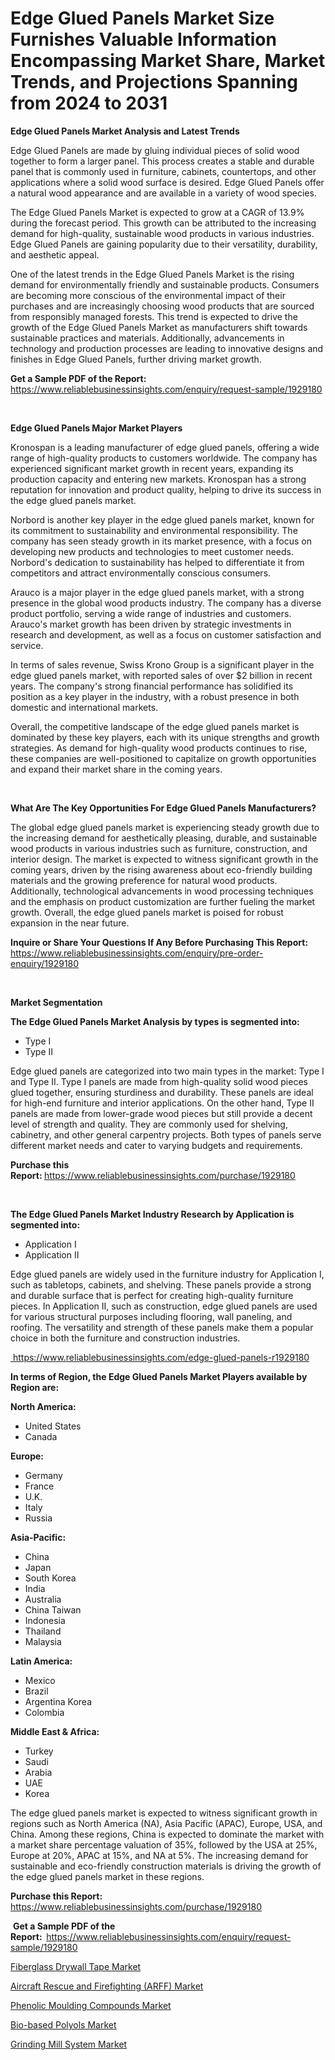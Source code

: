 <p><h1>Edge Glued Panels Market Size Furnishes Valuable Information Encompassing Market Share, Market Trends, and Projections Spanning from 2024 to 2031</h1></p><p><strong>Edge Glued Panels Market Analysis and Latest Trends</strong></p>
<p><p>Edge Glued Panels are made by gluing individual pieces of solid wood together to form a larger panel. This process creates a stable and durable panel that is commonly used in furniture, cabinets, countertops, and other applications where a solid wood surface is desired. Edge Glued Panels offer a natural wood appearance and are available in a variety of wood species.</p><p>The Edge Glued Panels Market is expected to grow at a CAGR of 13.9% during the forecast period. This growth can be attributed to the increasing demand for high-quality, sustainable wood products in various industries. Edge Glued Panels are gaining popularity due to their versatility, durability, and aesthetic appeal.</p><p>One of the latest trends in the Edge Glued Panels Market is the rising demand for environmentally friendly and sustainable products. Consumers are becoming more conscious of the environmental impact of their purchases and are increasingly choosing wood products that are sourced from responsibly managed forests. This trend is expected to drive the growth of the Edge Glued Panels Market as manufacturers shift towards sustainable practices and materials. Additionally, advancements in technology and production processes are leading to innovative designs and finishes in Edge Glued Panels, further driving market growth.</p></p>
<p><strong>Get a Sample PDF of the Report:&nbsp;</strong> <a href="https://www.reliablebusinessinsights.com/enquiry/request-sample/1929180">https://www.reliablebusinessinsights.com/enquiry/request-sample/1929180</a></p>
<p>&nbsp;</p>
<p><strong>Edge Glued Panels Major Market Players</strong></p>
<p><p>Kronospan is a leading manufacturer of edge glued panels, offering a wide range of high-quality products to customers worldwide. The company has experienced significant market growth in recent years, expanding its production capacity and entering new markets. Kronospan has a strong reputation for innovation and product quality, helping to drive its success in the edge glued panels market.</p><p>Norbord is another key player in the edge glued panels market, known for its commitment to sustainability and environmental responsibility. The company has seen steady growth in its market presence, with a focus on developing new products and technologies to meet customer needs. Norbord's dedication to sustainability has helped to differentiate it from competitors and attract environmentally conscious consumers.</p><p>Arauco is a major player in the edge glued panels market, with a strong presence in the global wood products industry. The company has a diverse product portfolio, serving a wide range of industries and customers. Arauco's market growth has been driven by strategic investments in research and development, as well as a focus on customer satisfaction and service.</p><p>In terms of sales revenue, Swiss Krono Group is a significant player in the edge glued panels market, with reported sales of over $2 billion in recent years. The company's strong financial performance has solidified its position as a key player in the industry, with a robust presence in both domestic and international markets.</p><p>Overall, the competitive landscape of the edge glued panels market is dominated by these key players, each with its unique strengths and growth strategies. As demand for high-quality wood products continues to rise, these companies are well-positioned to capitalize on growth opportunities and expand their market share in the coming years.</p></p>
<p>&nbsp;</p>
<p><strong>What Are The Key Opportunities For Edge Glued Panels Manufacturers?</strong></p>
<p><p>The global edge glued panels market is experiencing steady growth due to the increasing demand for aesthetically pleasing, durable, and sustainable wood products in various industries such as furniture, construction, and interior design. The market is expected to witness significant growth in the coming years, driven by the rising awareness about eco-friendly building materials and the growing preference for natural wood products. Additionally, technological advancements in wood processing techniques and the emphasis on product customization are further fueling the market growth. Overall, the edge glued panels market is poised for robust expansion in the near future.</p></p>
<p><strong>Inquire or Share Your Questions If Any Before Purchasing This Report:</strong> <a href="https://www.reliablebusinessinsights.com/enquiry/pre-order-enquiry/1929180">https://www.reliablebusinessinsights.com/enquiry/pre-order-enquiry/1929180</a></p>
<p>&nbsp;</p>
<p><strong>Market Segmentation</strong></p>
<p><strong>The Edge Glued Panels Market Analysis by types is segmented into:</strong></p>
<p><ul><li>Type I</li><li>Type II</li></ul></p>
<p><p>Edge glued panels are categorized into two main types in the market: Type I and Type II. Type I panels are made from high-quality solid wood pieces glued together, ensuring sturdiness and durability. These panels are ideal for high-end furniture and interior applications. On the other hand, Type II panels are made from lower-grade wood pieces but still provide a decent level of strength and quality. They are commonly used for shelving, cabinetry, and other general carpentry projects. Both types of panels serve different market needs and cater to varying budgets and requirements.</p></p>
<p><strong>Purchase this Report:&nbsp;</strong><a href="https://www.reliablebusinessinsights.com/purchase/1929180">https://www.reliablebusinessinsights.com/purchase/1929180</a></p>
<p>&nbsp;</p>
<p><strong>The Edge Glued Panels Market Industry Research by Application is segmented into:</strong></p>
<p><ul><li>Application I</li><li>Application II</li></ul></p>
<p><p>Edge glued panels are widely used in the furniture industry for Application I, such as tabletops, cabinets, and shelving. These panels provide a strong and durable surface that is perfect for creating high-quality furniture pieces. In Application II, such as construction, edge glued panels are used for various structural purposes including flooring, wall paneling, and roofing. The versatility and strength of these panels make them a popular choice in both the furniture and construction industries.</p></p>
<p><a href="https://www.reliablebusinessinsights.com/edge-glued-panels-r1929180">&nbsp;https://www.reliablebusinessinsights.com/edge-glued-panels-r1929180</a></p>
<p><strong>In terms of Region, the Edge Glued Panels Market Players available by Region are:</strong></p>
<p>
    <p> <strong> North America: </strong>
        <ul>
            <li>United States</li>
            <li>Canada</li>
        </ul>
        </p> 
    <p> <strong> Europe: </strong>
        <ul>
            <li>Germany</li>
            <li>France</li>
            <li>U.K.</li>
            <li>Italy</li>
            <li>Russia</li>
        </ul>
        </p> 
    <p> <strong> Asia-Pacific: </strong>
        <ul>
            <li>China</li>
            <li>Japan</li>
            <li>South Korea</li>
            <li>India</li>
            <li>Australia</li>
            <li>China Taiwan</li>
            <li>Indonesia</li>
            <li>Thailand</li>
            <li>Malaysia</li>
        </ul>
        </p> 
    <p> <strong> Latin America: </strong>
        <ul>
            <li>Mexico</li>
            <li>Brazil</li>
            <li>Argentina Korea</li>
            <li>Colombia</li>
        </ul>
        </p> 
    <p> <strong> Middle East & Africa: </strong>
        <ul>
            <li>Turkey</li>
            <li>Saudi</li>
            <li>Arabia</li>
            <li>UAE</li>
            <li>Korea</li>
        </ul>
    </p>
    </p>
<p><p>The edge glued panels market is expected to witness significant growth in regions such as North America (NA), Asia Pacific (APAC), Europe, USA, and China. Among these regions, China is expected to dominate the market with a market share percentage valuation of 35%, followed by the USA at 25%, Europe at 20%, APAC at 15%, and NA at 5%. The increasing demand for sustainable and eco-friendly construction materials is driving the growth of the edge glued panels market in these regions.</p></p>
<p><strong>Purchase this Report: </strong><a href="https://www.reliablebusinessinsights.com/purchase/1929180">https://www.reliablebusinessinsights.com/purchase/1929180</a></p>
<p>&nbsp;<strong>Get a Sample PDF of the Report:&nbsp;&nbsp;</strong><a href="https://www.reliablebusinessinsights.com/enquiry/request-sample/1929180">https://www.reliablebusinessinsights.com/enquiry/request-sample/1929180</a></p>
<p><strong></strong></p>
<p><p><a href="https://www.linkedin.com/pulse/insights-fiberglass-drywall-tape-industry-market-financial-ajiwe">Fiberglass Drywall Tape Market</a></p><p><a href="https://github.com/brittnycachero596/Market-Research-Report-List-1/blob/main/aircraft-rescue-and-firefighting-arff-market.md">Aircraft Rescue and Firefighting (ARFF) Market</a></p><p><a href="https://medium.com/@djjdj3773/phenolic-moulding-compounds-market-research-report-market-forecast-and-growth-prospects-with-a-f17e5571d9f9">Phenolic Moulding Compounds Market</a></p><p><a href="https://medium.com/@addiehirthe44/market-forecast-global-bio-based-polyols-trends-and-impact-analysis-2024-2031-by-application-bb8e12e8d839">Bio-based Polyols Market</a></p><p><a href="https://github.com/abigailsutherland7889/Market-Research-Report-List-1/blob/main/grinding-mill-system-market.md">Grinding Mill System Market</a></p></p>
